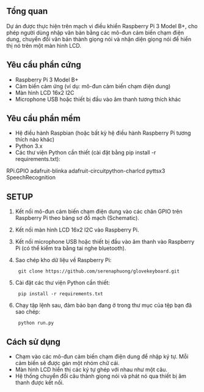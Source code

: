 ## Tổng quan
Dự án được thực hiện trên mạch vi điều khiển Raspberry Pi 3 Model B+, cho phép người dùng nhập văn bản bằng các mô-đun cảm biến chạm điện dung, chuyển đổi văn bản thành giọng nói và nhận diện giọng nói để hiển thị nó trên một màn hình LCD.

## Yêu cầu phần cứng
- Raspberry Pi 3 Model B+
- Cảm biến cảm ứng (ví dụ: mô-đun cảm biến chạm điện dung)
- Màn hình LCD 16x2 I2C
- Microphone USB hoặc thiết bị đầu vào âm thanh tương thích khác 

## Yêu cầu phần mềm
- Hệ điều hành Raspbian (hoặc bất kỳ hệ điều hành Raspberry Pi tương thích nào khác) 
- Python 3.x 
- Các thư viện Python cần thiết (cài đặt bằng pip install -r requirements.txt):

RPi.GPIO 
adafruit-blinka 
adafruit-circuitpython-charlcd 
pyttsx3 
SpeechRecognition


## SETUP
1. Kết nối mô-đun cảm biến chạm điện dung vào các chân GPIO trên Raspberry Pi theo bảng sơ đồ mạch (Schematic). 
2. Kết nối màn hình LCD 16x2 I2C vào Raspberry Pi. 
3. Kết nối microphone USB hoặc thiết bị đầu vào âm thanh vào Raspberry Pi (có thể kiểm tra bằng tai nghe bluetooth).
4. Sao chép kho dữ liệu về Raspberry Pi:

        git clone https://github.com/serenaphuong/glovekeyboard.git

5. Cài đặt các thư viện Python cần thiết:

        pip install -r requirements.txt

6. Chạy tập lệnh sau, đảm bảo bạn đang ở trong thư mục của tệp bạn đã sao chép:

        python run.py

## Cách sử dụng

- Chạm vào các mô-đun cảm biến chạm điện dung  để nhập ký tự. Mỗi cảm biến sẽ được gán một nhóm chữ cái.
- Màn hình LCD hiển thị các ký tự ghép với nhau như một câu.
- Hệ thống chuyển đổi câu thành giọng nói và phát nó qua thiết bị âm thanh được kết nối.










